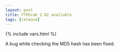 ```yaml
---
layout: post
title: FTPGrab 2.02 available
tags: [release]
---
```

{% include vars.html %}

A bug while checking the MD5 hash has been fixed.